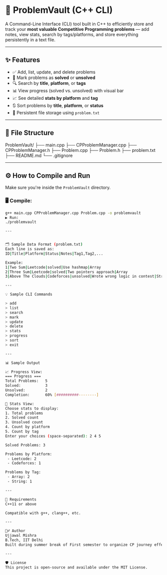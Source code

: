 # 📘 ProblemVault (C++ CLI)

A Command-Line Interface (CLI) tool built in C++ to efficiently store and track your **most valuable Competitive Programming problems** — add notes, view stats, search by tags/platforms, and store everything persistently in a text file.

---

## ✨ Features

- ✅ Add, list, update, and delete problems
- 🎯 Mark problems as **solved** or **unsolved**
- 🔍 Search by **title**, **platform**, or **tags**
- 📊 View progress (solved vs. unsolved) with visual bar
- 📈 See detailed **stats by platform** and **tag**
- 🔃 Sort problems by **title**, **platform**, or **status**
- 💾 Persistent file storage using `problem.txt`

---

## 📂 File Structure
ProblemVault/
├── main.cpp
├── CPProblemManager.cpp
├── CPProblemManager.h
├── Problem.cpp
├── Problem.h
├── problem.txt
├── README.md
└── .gitignore


---

## ⚙️ How to Compile and Run

Make sure you're inside the `ProblemVault` directory.

### 🖥️ Compile:
```bash
g++ main.cpp CPProblemManager.cpp Problem.cpp -o problemvault
▶️ Run:
./problemvault

---


🗂 Sample Data Format (problem.txt)
Each line is saved as:
ID|Title|Platform|Status|Notes|Tag1,Tag2,...

Example:
1|Two Sum|Leetcode|solved|Use hashmap|Array
2|Three Sum|Leetcode|solved|Two pointers approach|Array
3|Above The Clouds|Codeforces|unsolved|Wrote wrong logic in contest|String

---

💡 Sample CLI Commands

> add
> list
> search
> mark
> update
> delete
> stats
> progress
> sort
> exit

---

📊 Sample Output

📈 Progress View:
=== Progress ===
Total Problems:   5
Solved:           3
Unsolved:         2
Completion:       60% [##########--------]

🧠 Stats View:
Choose stats to display:
1. Total problems
2. Solved count
3. Unsolved count
4. Count by platform
5. Count by tag
Enter your choices (space-separated): 2 4 5

Solved Problems: 3

Problems by Platform:
 - Leetcode: 2
 - Codeforces: 1

Problems by Tag:
 - Array: 2
 - String: 1

---

📌 Requirements
C++11 or above

Compatible with g++, clang++, etc.

---

🙋‍♂️ Author
Ujjawal Mishra
B.Tech, IIT Delhi
Built during summer break of First semester to organize CP journey effectively.

---

🛡 License
This project is open-source and available under the MIT License.





